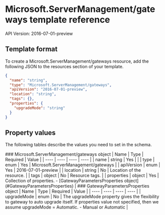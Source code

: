 # Microsoft.ServerManagement/gateways template reference
API Version: 2016-07-01-preview
## Template format

To create a Microsoft.ServerManagement/gateways resource, add the following JSON to the resources section of your template.

```json
{
  "name": "string",
  "type": "Microsoft.ServerManagement/gateways",
  "apiVersion": "2016-07-01-preview",
  "location": "string",
  "tags": {},
  "properties": {
    "upgradeMode": "string"
  }
}
```
## Property values

The following tables describe the values you need to set in the schema.

<a id="Microsoft.ServerManagement/gateways" />
### Microsoft.ServerManagement/gateways object
|  Name | Type | Required | Value |
|  ---- | ---- | ---- | ---- |
|  name | string | Yes |  |
|  type | enum | Yes | Microsoft.ServerManagement/gateways |
|  apiVersion | enum | Yes | 2016-07-01-preview |
|  location | string | No | Location of the resource. |
|  tags | object | No | Resource tags. |
|  properties | object | Yes | Collection of properties. - [GatewayParametersProperties object](#GatewayParametersProperties) |


<a id="GatewayParametersProperties" />
### GatewayParametersProperties object
|  Name | Type | Required | Value |
|  ---- | ---- | ---- | ---- |
|  upgradeMode | enum | No | The upgradeMode property gives the flexibility to gateway to auto upgrade itself. If properties value not specified, then we assume upgradeMode = Automatic. - Manual or Automatic |

